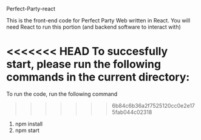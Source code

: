 Perfect-Party-react

This is the front-end code for Perfect Party Web written in React.
You will need React to run this portion (and backend software to interact with)

<<<<<<< HEAD
To succesfully start, please run the following commands in the current directory:
=======
To run the code, run the following command
>>>>>>> 6b84c6b36a2f7525120cc0e2e175fab044c02318
1. npm install
2. npm start